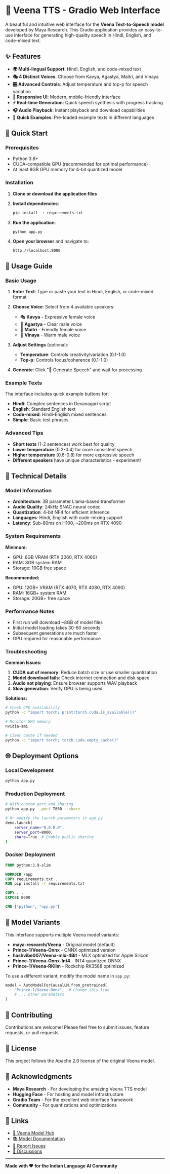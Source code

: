 # 🎵 Veena TTS - Gradio Web Interface

A beautiful and intuitive web interface for the **Veena Text-to-Speech model** developed by Maya Research. This Gradio application provides an easy-to-use interface for generating high-quality speech in Hindi, English, and code-mixed text.

## ✨ Features

- **🌍 Multi-lingual Support**: Hindi, English, and code-mixed text
- **🎭 4 Distinct Voices**: Choose from Kavya, Agastya, Maitri, and Vinaya
- **🎛️ Advanced Controls**: Adjust temperature and top-p for speech variation
- **📱 Responsive UI**: Modern, mobile-friendly interface
- **⚡ Real-time Generation**: Quick speech synthesis with progress tracking
- **🎧 Audio Playback**: Instant playback and download capabilities
- **📝 Quick Examples**: Pre-loaded example texts in different languages

## 🚀 Quick Start

### Prerequisites

- Python 3.8+
- CUDA-compatible GPU (recommended for optimal performance)
- At least 8GB GPU memory for 4-bit quantized model

### Installation

1. **Clone or download the application files**

2. **Install dependencies**:

   ```bash
   pip install -r requirements.txt
   ```

3. **Run the application**:

   ```bash
   python app.py
   ```

4. **Open your browser** and navigate to:
   ```
   http://localhost:8000
   ```

## 🎯 Usage Guide

### Basic Usage

1. **Enter Text**: Type or paste your text in Hindi, English, or code-mixed format
2. **Choose Voice**: Select from 4 available speakers:

   - 🎭 **Kavya** - Expressive female voice
   - 🎯 **Agastya** - Clear male voice
   - 💫 **Maitri** - Friendly female voice
   - 🎪 **Vinaya** - Warm male voice

3. **Adjust Settings** (optional):

   - **Temperature**: Controls creativity/variation (0.1-1.0)
   - **Top-p**: Controls focus/coherence (0.1-1.0)

4. **Generate**: Click "🎵 Generate Speech" and wait for processing

### Example Texts

The interface includes quick example buttons for:

- **Hindi**: Complex sentences in Devanagari script
- **English**: Standard English text
- **Code-mixed**: Hindi-English mixed sentences
- **Simple**: Basic test phrases

### Advanced Tips

- **Short texts** (1-2 sentences) work best for quality
- **Lower temperature** (0.2-0.4) for more consistent speech
- **Higher temperature** (0.6-0.8) for more expressive speech
- **Different speakers** have unique characteristics - experiment!

## 🔧 Technical Details

### Model Information

- **Architecture**: 3B parameter Llama-based transformer
- **Audio Quality**: 24kHz SNAC neural codec
- **Quantization**: 4-bit NF4 for efficient inference
- **Languages**: Hindi, English with code-mixing support
- **Latency**: Sub-80ms on H100, ~200ms on RTX 4090

### System Requirements

**Minimum:**

- GPU: 6GB VRAM (RTX 3060, RTX 4060)
- RAM: 8GB system RAM
- Storage: 10GB free space

**Recommended:**

- GPU: 12GB+ VRAM (RTX 4070, RTX 4080, RTX 4090)
- RAM: 16GB+ system RAM
- Storage: 20GB+ free space

### Performance Notes

- First run will download ~8GB of model files
- Initial model loading takes 30-60 seconds
- Subsequent generations are much faster
- GPU required for reasonable performance

### Troubleshooting

**Common Issues:**

1. **CUDA out of memory**: Reduce batch size or use smaller quantization
2. **Model download fails**: Check internet connection and disk space
3. **Audio not playing**: Ensure browser supports WAV playback
4. **Slow generation**: Verify GPU is being used

**Solutions:**

```bash
# Check GPU availability
python -c "import torch; print(torch.cuda.is_available())"

# Monitor GPU memory
nvidia-smi

# Clear cache if needed
python -c "import torch; torch.cuda.empty_cache()"
```

## 🌐 Deployment Options

### Local Development

```bash
python app.py
```

### Production Deployment

```bash
# With custom port and sharing
python app.py --port 7860 --share

# Or modify the launch parameters in app.py
demo.launch(
    server_name="0.0.0.0",
    server_port=8000,
    share=True  # Enable public sharing
)
```

### Docker Deployment

```dockerfile
FROM python:3.9-slim

WORKDIR /app
COPY requirements.txt .
RUN pip install -r requirements.txt

COPY . .
EXPOSE 8000

CMD ["python", "app.py"]
```

## 📝 Model Variants

This interface supports multiple Veena model variants:

- **maya-research/Veena** - Original model (default)
- **Prince-1/Veena-Onnx** - ONNX optimized version
- **hashvibe007/Veena-mlx-4Bit** - MLX optimized for Apple Silicon
- **Prince-1/Veena-Onnx-Int4** - INT4 quantized ONNX
- **Prince-1/Veena-RKllm** - Rockchip RK3588 optimized

To use a different variant, modify the model name in `app.py`:

```python
model = AutoModelForCausalLM.from_pretrained(
    "Prince-1/Veena-Onnx",  # Change this line
    # ... other parameters
)
```

## 🤝 Contributing

Contributions are welcome! Please feel free to submit issues, feature requests, or pull requests.

## 📄 License

This project follows the Apache 2.0 license of the original Veena model.

## 🙏 Acknowledgments

- **Maya Research** - For developing the amazing Veena TTS model
- **Hugging Face** - For hosting and model infrastructure
- **Gradio Team** - For the excellent web interface framework
- **Community** - For quantizations and optimizations

## 🔗 Links

- [🤗 Veena Model Hub](https://huggingface.co/maya-research/Veena)
- [📚 Model Documentation](https://huggingface.co/maya-research/Veena/blob/main/README.md)
- [🐛 Report Issues](https://github.com/your-repo/issues)
- [💬 Discussions](https://huggingface.co/maya-research/Veena/discussions)

---

**Made with ❤️ for the Indian Language AI Community**
